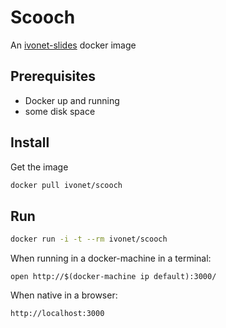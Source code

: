 # Scooch

An [ivonet-slides](https://github.com/IvoNet/ivonet-slides) docker image

## Prerequisites

* Docker up and running
* some disk space

## Install

Get the image
```sh
docker pull ivonet/scooch
```

## Run

```sh
docker run -i -t --rm ivonet/scooch
```

When running in a docker-machine in a terminal:

`open http://$(docker-machine ip default):3000/`

When native in a browser:

`http://localhost:3000`

